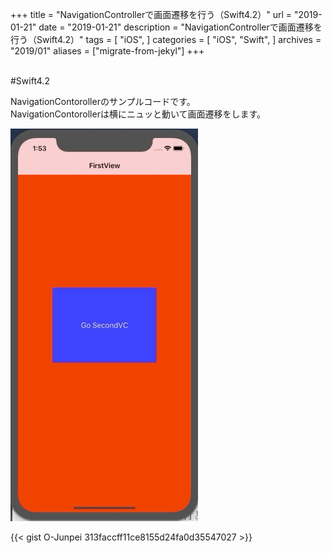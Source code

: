 +++
title = "NavigationControllerで画面遷移を行う（Swift4.2）"
url = "2019-01-21"
date = "2019-01-21"
description = "NavigationControllerで画面遷移を行う（Swift4.2）"
tags = [
    "iOS",
]
categories = [
    "iOS",
    "Swift",
]
archives = "2019/01"
aliases = ["migrate-from-jekyl"]
+++

<br>
#Swift4.2

NavigationContorollerのサンプルコードです。  
NavigationContorollerは横にニュッと動いて画面遷移をします。  

![alt](1.gif)

{{< gist O-Junpei 313faccff11ce8155d24fa0d35547027 >}}

